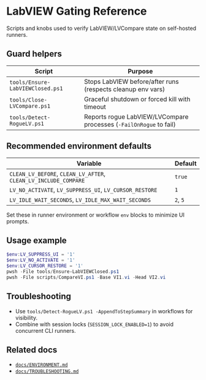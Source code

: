 <!-- markdownlint-disable-next-line MD041 -->
# LabVIEW Gating Reference

Scripts and knobs used to verify LabVIEW/LVCompare state on self-hosted runners.

## Guard helpers

| Script | Purpose |
| ------ | ------- |
| `tools/Ensure-LabVIEWClosed.ps1` | Stops LabVIEW before/after runs (respects cleanup env vars) |
| `tools/Close-LVCompare.ps1` | Graceful shutdown or forced kill with timeout |
| `tools/Detect-RogueLV.ps1` | Reports rogue LabVIEW/LVCompare processes (`-FailOnRogue` to fail) |

## Recommended environment defaults

| Variable | Default |
| -------- | ------- |
| `CLEAN_LV_BEFORE`, `CLEAN_LV_AFTER`, `CLEAN_LV_INCLUDE_COMPARE` | `true` |
| `LV_NO_ACTIVATE`, `LV_SUPPRESS_UI`, `LV_CURSOR_RESTORE` | `1` |
| `LV_IDLE_WAIT_SECONDS`, `LV_IDLE_MAX_WAIT_SECONDS` | `2`, `5` |

Set these in runner environment or workflow `env` blocks to minimize UI prompts.

## Usage example

```powershell
$env:LV_SUPPRESS_UI = '1'
$env:LV_NO_ACTIVATE = '1'
$env:LV_CURSOR_RESTORE = '1'
pwsh -File tools/Ensure-LabVIEWClosed.ps1
pwsh -File scripts/CompareVI.ps1 -Base VI1.vi -Head VI2.vi
```

## Troubleshooting

- Use `tools/Detect-RogueLV.ps1 -AppendToStepSummary` in workflows for visibility.
- Combine with session locks (`SESSION_LOCK_ENABLED=1`) to avoid concurrent CLI runners.

## Related docs

- [`docs/ENVIRONMENT.md`](./ENVIRONMENT.md)
- [`docs/TROUBLESHOOTING.md`](./TROUBLESHOOTING.md)

